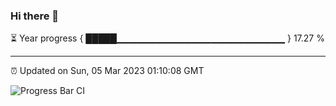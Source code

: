 ### Hi there 👋

⏳ Year progress { █████▁▁▁▁▁▁▁▁▁▁▁▁▁▁▁▁▁▁▁▁▁▁▁▁▁ } 17.27 %

---

⏰ Updated on Sun, 05 Mar 2023 01:10:08 GMT

![Progress Bar CI](https://github.com/liununu/liununu/workflows/Progress%20Bar%20CI/badge.svg)
